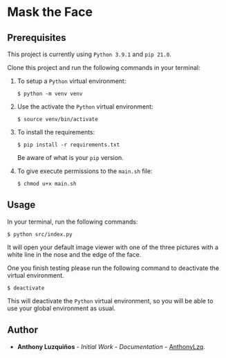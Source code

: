# Mask the Face

## Prerequisites

This project is currently using `Python 3.9.1` and `pip 21.0`.

Clone this project and run the following commands in your terminal:

1. To setup a `Python` virtual environment:
    ```console
    $ python -m venv venv
    ```

2. Use the activate the `Python` virtual environment:
    ```console
    $ source venv/bin/activate
    ```

3. To install the requirements:
    ```console
    $ pip install -r requirements.txt
    ```
    Be aware of what is your `pip` version.

3. To give execute permissions to the `main.sh` file:
    ```console
    $ chmod u+x main.sh
    ```

## Usage

In your terminal, run the following commands:

```console
$ python src/index.py
```

It will open your default image viewer with one of the three pictures with a white line in the nose and the edge of the face.

One you finish testing please run the following command to deactivate the virtual environment.

```console
$ deactivate
```

This will deactivate the `Python` virtual environment, so you will be able to use your global environment as usual.

## Author
-   **Anthony Luzquiños** - _Initial Work_ - _Documentation_ - [AnthonyLzq](https://github.com/AnthonyLzq).